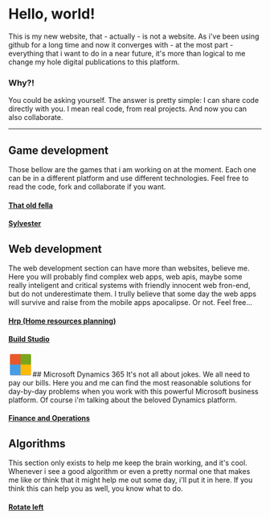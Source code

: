 # Hello, world!

This is my new website, that - actually - is not a website.
As i've been using github for a long time and now it converges with - at the most part - everything that i want to do in a near future, it's more than logical to me change my hole digital publications to this platform.

### Why?!

You could be asking yourself. The answer is pretty simple: I can share code directly with you. I mean real code, from real projects. And now you can also collaborate.

---

## Game development
Those bellow are the games that i am working on at the moment. Each one can be in a different platform and use different technologies. Feel free to read the code, fork and collaborate if you want.
#### [That old fella](https://eduardomessias.github.io/game-development/that-old-fella)
#### [Sylvester](https://eduardomessias.github.io/game-development/sylvester)

## Web development
The web development section can have more than websites, believe me. Here you will probably find complex web apps, web apis, maybe some really inteligent and critical systems with friendly innocent web fron-end, but do not underestimate them. I trully believe that some day the web apps will survive  and raise from the mobile apps apocalipse. Or not. Feel free...
#### [Hrp (Home resources planning)](https://eduardomessias.github.io/web-development/build-studio)
#### [Build Studio](https://eduardomessias.github.io/web-development/hrp)

![](https://raw.githubusercontent.com/eduardomessias/eduardomessias.github.io/master/images/microsoft-icon.png)## Microsoft Dynamics 365
It's not all about jokes. We all need to pay our bills. Here you and me can find the most reasonable solutions for day-by-day problems when you work with this powerful Microsoft business platform. Of course i'm talking about the beloved Dynamics platform.
#### [Finance and Operations](https://eduardomessias.github.io/microsoft-dynamics-365/finance-and-operations/starting-point)

## Algorithms
This section only exists to help me keep the brain working, and it's cool. Whenever i see a good algorithm or even a pretty normal one that makes me like or think that it might help me out some day, i'll put it in here. If you think this can help you as well, you know what to do.
#### [Rotate left](https://eduardomessias.github.io/web-development/hrp)
